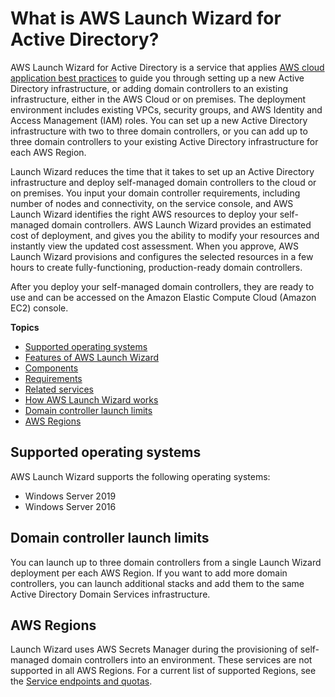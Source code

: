 # What is AWS Launch Wizard for Active Directory?<a name="what-is-launch-wizard-active-directory"></a>

AWS Launch Wizard for Active Directory is a service that applies [AWS cloud application best practices](https://docs.aws.amazon.com/wellarchitected/latest/framework/welcome.html) to guide you through setting up a new Active Directory infrastructure, or adding domain controllers to an existing infrastructure, either in the AWS Cloud or on premises\. The deployment environment includes existing VPCs, security groups, and AWS Identity and Access Management \(IAM\) roles\. You can set up a new Active Directory infrastructure with two to three domain controllers, or you can add up to three domain controllers to your existing Active Directory infrastructure for each AWS Region\.

Launch Wizard reduces the time that it takes to set up an Active Directory infrastructure and deploy self\-managed domain controllers to the cloud or on premises\. You input your domain controller requirements, including number of nodes and connectivity, on the service console, and AWS Launch Wizard identifies the right AWS resources to deploy your self\-managed domain controllers\. AWS Launch Wizard provides an estimated cost of deployment, and gives you the ability to modify your resources and instantly view the updated cost assessment\. When you approve, AWS Launch Wizard provisions and configures the selected resources in a few hours to create fully\-functioning, production\-ready domain controllers\. 

After you deploy your self\-managed domain controllers, they are ready to use and can be accessed on the Amazon Elastic Compute Cloud \(Amazon EC2\) console\. 

**Topics**
+ [Supported operating systems](#launch-wizard-ad-os)
+ [Features of AWS Launch Wizard](launch-wizard-ad-features.md)
+ [Components](launch-wizard-ad-components.md)
+ [Requirements](launch-wizard-ad-requirements.md)
+ [Related services](lw-ad-related-services.md)
+ [How AWS Launch Wizard works](how-launch-wizard-ad-works.md)
+ [Domain controller launch limits](#launch-wizard-ad-limits)
+ [AWS Regions](#launch-wizard-ad-regions)

## Supported operating systems<a name="launch-wizard-ad-os"></a>

AWS Launch Wizard supports the following operating systems:
+ Windows Server 2019
+ Windows Server 2016

## Domain controller launch limits<a name="launch-wizard-ad-limits"></a>

You can launch up to three domain controllers from a single Launch Wizard deployment per each AWS Region\. If you want to add more domain controllers, you can launch additional stacks and add them to the same Active Directory Domain Services infrastructure\.

## AWS Regions<a name="launch-wizard-ad-regions"></a>

Launch Wizard uses AWS Secrets Manager during the provisioning of self\-managed domain controllers into an environment\. These services are not supported in all AWS Regions\. For a current list of supported Regions, see the [Service endpoints and quotas](https://docs.aws.amazon.com/general/latest/gr/aws-service-information.html)\. 